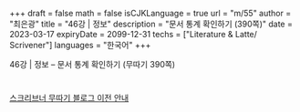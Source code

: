 +++
draft = false
math = false
isCJKLanguage = true
url = "m/55"
author = "최은광"
title = "46강 | 정보"
description = "문서 통계 확인하기 (390쪽)"
date = 2023-03-17
expiryDate = 2099-12-31
techs = ["Literature & Latte/ Scrivener"]
languages = "한국어"
+++

46강 | 정보 – 문서 통계 확인하기 (무따기 390쪽)

<!--more--> 

#

[스크리브너 무따기 블로그 이전 안내](../../docs/scrivener/newsroom/scrivener-notice-01/)

#

<script async src="https://pagead2.googlesyndication.com/pagead/js/adsbygoogle.js?client=ca-pub-2618164900782657"
     crossorigin="anonymous"></script>
<ins class="adsbygoogle"
     style="display:block"
     data-ad-format="autorelaxed"
     data-ad-client="ca-pub-2618164900782657"
     data-ad-slot="3789799679"></ins>
<script>
     (adsbygoogle = window.adsbygoogle || []).push({});
</script>

#



#